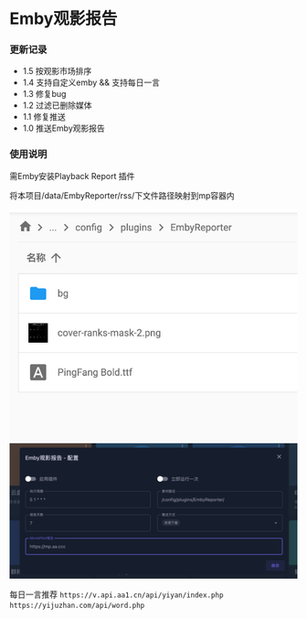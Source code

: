 # Emby观影报告

### 更新记录

- 1.5 按观影市场排序
- 1.4 支持自定义emby && 支持每日一言
- 1.3 修复bug
- 1.2 过滤已删除媒体
- 1.1 修复推送
- 1.0 推送Emby观影报告

### 使用说明

需Emby安装Playback Report 插件

将本项目/data/EmbyReporter/rss/下文件路径映射到mp容器内

![img.png](../img/EmbyReporter/img.png)
![img_1.png](../img/EmbyReporter/img_1.png)

每日一言推荐
``
https://v.api.aa1.cn/api/yiyan/index.php
https://yijuzhan.com/api/word.php
``